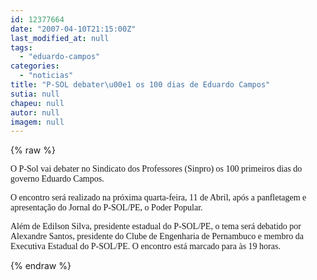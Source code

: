 ```yaml
---
id: 12377664
date: "2007-04-10T21:15:00Z"
last_modified_at: null
tags:
  - "eduardo-campos"
categories:
  - "noticias"
title: "P-SOL debater\u00e1 os 100 dias de Eduardo Campos"
sutia: null
chapeu: null
autor: null
imagem: null
---
```

{% raw %}
<p><P><FONT face=Verdana>O P-Sol vai debater no Sindicato dos Professores (Sinpro) os 100 primeiros dias do governo Eduardo Campos.</FONT></P></p>
<p><P><FONT face=Verdana>O encontro será realizado na próxima quarta-feira, 11 de Abril, após a panfletagem e apresentação do Jornal do P-SOL/PE, o Poder Popular.</FONT></P></p>
<p><P><FONT face=Verdana>Além de Edilson Silva, presidente estadual do P-SOL/PE, o tema será debatido por Alexandre Santos, presidente do Clube de Engenharia de Pernambuco e membro da Executiva Estadual do P-SOL/PE. O encontro está marcado para às 19 horas.</FONT></P> </p>
{% endraw %}